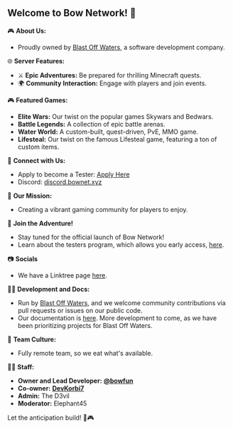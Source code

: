 ## Welcome to Bow Network! 🏹

🎮 **About Us:**
- Proudly owned by [Blast Off Waters](http://blastoffwaters.com), a software development company.

🌐 **Server Features:**
- ⚔️ **Epic Adventures:** Be prepared for thrilling Minecraft quests.
- 🌍 **Community Interaction:** Engage with players and join events.

🎮 **Featured Games:**
- **Elite Wars:** Our twist on the popular games Skywars and Bedwars.
- **Battle Legends:** A collection of epic battle arenas.
- **Water World:** A custom-built, quest-driven, PvE, MMO game.
- **Lifesteal:** Our twist on the famous Lifesteal game, featuring a ton of custom items.

🤝 **Connect with Us:**
- Apply to become a Tester: [Apply Here](https://www.bownet.xyz/applytester)
- Discord: [discord.bownet.xyz](https://discord.bownet.xyz)

🌟 **Our Mission:**
- Creating a vibrant gaming community for players to enjoy.

🚀 **Join the Adventure!**
- Stay tuned for the official launch of Bow Network!
- Learn about the testers program, which allows you early access, [here](https://wiki.bownet.xyz/en/testers).

📷 **Socials**
- We have a Linktree page [here](https://linktr.ee/bownetwork).

👩‍💻 **Development and Docs:**
- Run by [Blast Off Waters](http://blastoffwaters.com), and we welcome community contributions via pull requests or issues on our public code.
- Our documentation is [here](https://plugins.bownet.xyz). More development to come, as we have been prioritizing projects for Blast Off Waters.

🍿 **Team Culture:**
- Fully remote team, so we eat what's available.

👨‍💻 **Staff:**
- **Owner and Lead Developer:** [**@bowfun**](https://github.com/bowfun)
- **Co-owner:** [**DevKorbi7**](https://github.com/transformercdr)
- **Admin:** The D3vil
- **Moderator:** Elephant45

Let the anticipation build! 🚀🎮

